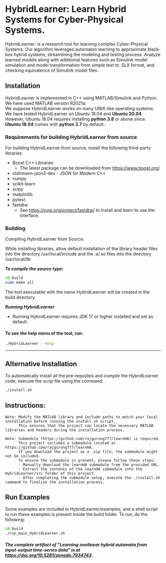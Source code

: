 # HybridLearner: Learn Hybrid Systems for Cyber-Physical Systems.
HybridLearner: is a research tool for learning complex Cyber-Physical Systems. 
Our algorithm leverages automaton learning to approximate black-box hybrid systems, streamlining the modeling and testing process. 
Analyze learned models along with additional features such as Simulink model simulation and model transformation from simple text to .SLX format, and checking equivalence of Simulink model files.

## Installation

HybridLearner is implemented in C++ using MATLAB/Simulink and Python. 
We have used MATLAB version R2021a.  
We suppose HybridLearner works on many UNIX-like operating systems. 
We have tested HybridLearner on Ubuntu 18.04 and **Ubuntu 20.04**. 
However, Ubuntu 18.04 requires installing **python 3.8** or above since **Ubuntu 18.04** comes with **python 2.7** by default.

### Requirements for building HybridLearner from source
For building HybridLearner from source, install the following third-party libraries:
- Boost C++ Libraries
  - The latest package can be downloaded from https://www.boost.org/
- nlohmann-json3-dev - JSON for Modern C++
- numpy
- scikit-learn
- scipy
- matplotlib
- pytest
- fastdtw
  - See https://pypi.org/project/fastdtw/ to install and learn to use the interface.



### Building 
Compiling HybridLearner from Source:

While installing libraries, allow default installation of the library header files into the directory /usr/local/include and the .a/.so files into the directory /usr/local/lib

***To compile the source type:***
```sh
cd build
sudo make all
```
The tool executable with the name HybridLearner will be created in the build directory.

***Running HybridLearner***
- Running HybridLearner requires JDK 17 or higher installed and set as default.


#### To see the help menu of the tool, run:
```sh
./HybridLearner --help
```
***********

## Alternative Installation
To automatically install all the pre-requsites and compile the HybridLearner code, execute the scrip file using the command:
```sh
./install.sh
```

## Instructions:

    Note: Modify the MATLAB library and include paths to match your local installation before running the install.sh script. 
          This ensures that the project can locate the necessary MATLAB libraries and headers during the installation process.

    Note: Submodule (https://github.com/rajgurung777/learnHA) is required.
          This project includes a submodule located at https://github.com/rajgurung777/learnHA. 
          If you download the project as a .zip file, the submodule might not be included. 
          To ensure the submodule is present, please follow these steps:
          - Manually download the learnHA submodule from the provided URL.
          - Extract the contents of the learnHA submodule into the HybridLearner/src folder of this project.
          - After completing the submodule setup, execute the ./install.sh command to finalize the installation process.

## Run Examples
Some examples are included in HybridLearner/examples, and a shell script to run these examples is present inside the build folder. To run, do the following:
```sh
cd build
./run_main_HybridLearner.sh
```


##### The complete artifact of "Learning nonlinear hybrid automata from input-output time-series data" is at https://doi.org/10.5281/zenodo.7934743.
